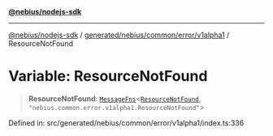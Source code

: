 [**@nebius/nodejs-sdk**](../../../../../../README.md)

---

[@nebius/nodejs-sdk](../../../../../../README.md) / [generated/nebius/common/error/v1alpha1](../README.md) / ResourceNotFound

# Variable: ResourceNotFound

> **ResourceNotFound**: [`MessageFns`](../../../../../../runtime/protos/core/interfaces/MessageFns.md)\<[`ResourceNotFound`](../interfaces/ResourceNotFound.md), `"nebius.common.error.v1alpha1.ResourceNotFound"`\>

Defined in: src/generated/nebius/common/error/v1alpha1/index.ts:336
